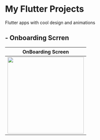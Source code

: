 # My Flutter Projects
Flutter apps with cool design and animations

## - Onboarding Scrren

 | OnBoarding Screen |
 |----------------------|
 |<img src="https://media.giphy.com/media/9svcqJuw6jJ8bXzG8b/giphy.gif" width="250" >